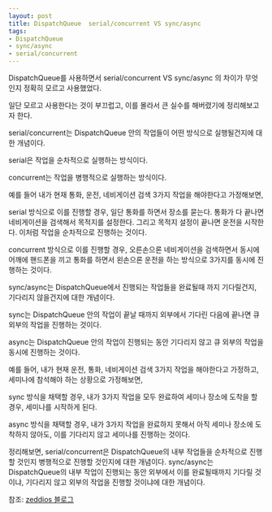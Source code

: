 ```yaml
---
layout: post
title: DispatchQueue  serial/concurrent VS sync/async
tags: 
- DispatchQueue
- sync/async
- serial/concurrent
---
```


DispatchQueue를 사용하면서 serial/concurrent VS sync/async 의 차이가 무엇인지 정확히 모르고 사용했었다.

일단 모르고 사용한다는 것이 부끄럽고, 이를 몰라서 큰 실수를 해버렸기에 정리해보고자 한다.

serial/concurrent는 DispatchQueue 안의 작업들이 어떤 방식으로 실행될건지에 대한 개념이다.

serial은 작업을 순차적으로 실행하는 방식이다.

concurrent는 작업을 병행적으로 실행하는 방식이다. 

예를 들어 내가 현재 통화, 운전, 네비게이션 검색 3가지 작업을 해야한다고 가정해보면,

serial 방식으로 이를 진행할 경우, 일단 통화를 하면서 장소를 묻는다. 통화가 다 끝나면 네비게이션을 검색해서 목적지를 설정한다. 그리고 목적지 설정이 끝나면 운전을 시작한다. 이처럼 작업을 순차적으로 진행하는 것이다. 

concurrent 방식으로 이를 진행할 경우, 오른손으론 네비게이션을 검색하면서 동시에 어깨에 핸드폰을 끼고 통화를 하면서 왼손으론 운전을 하는 방식으로 3가지를 동시에 진행하는 것이다. 

sync/async는 DispatchQueue에서 진행되는 작업들을 완료될때 까지 기다릴건지, 기다리지 않을건지에 대한 개념이다.

sync는 DispatchQueue 안의 작업이 끝날 때까지 외부에서 기다린 다음에 끝나면 큐 외부의 작업을 진행하는 것이다. 

async는 DispatchQueue 안의 작업이 진행되는 동안 기다리지 않고 큐 외부의 작업을 동시에 진행하는 것이다.  

예를 들어, 내가 현재 운전, 통화, 네비게이션 검색 3가지 작업을 해야한다고 가정하고, 세미나에 참석해야 하는 상황으로 가정해보면,

sync 방식을 채택할 경우, 내가 3가지 작업을 모두 완료하여 세미나 장소에 도착을 할 경우, 세미나를 시작하게 된다.

async 방식을 채택할 경우, 내가 3가지 작업을 완료하지 못해서 아직 세미나 장소에 도착하지 않아도, 이를 기다리지 않고 세미나를 진행하는 것이다.

정리해보면, 
serial/concurrent은 DispatchQueue의 내부 작업들을 순차적으로 진행할 것인지 병행적으로 진행할 것인지에 대한 개념이다.
sync/async는 DispatchQueue의 내부 작업이 진행되는 동안 외부에서 이를 완료될때까지 기다릴 것이냐, 기다리지 않고 외부의 작업을 진행할 것이냐에 대한 개념이다.

참조: [zeddios 블로그](https://zeddios.tistory.com/516)
